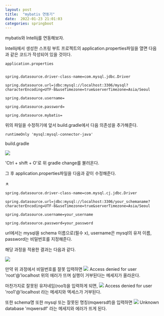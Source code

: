 ```yaml
---
layout: post
title:  "mybatis 연동기"
date:  2022-01-23 21:01:03
categories: springboot
---
```


 mybatis와 Intellij를 연동해보자.

  

Intellij에서 생성한 스프링 부트 프로젝트의 application.properties파일을 열면 다음과 같은 코드가 작성되어 있을 것이다.

    application.properties
    
    
    spring.datasource.driver-class-name=com.mysql.jdbc.Driver
    
    spring.datasource.url=jdbc:mysql://localhost:3306/mysql?characterEncoding=UTF-8&useTimezone=true&serverTimezone=Asia/Seoul
    
    spring.datasource.username=
    
    spring.datasource.password=
    
    spring.datasource.mybatis=

 
위의 파일을 수정하기에 앞서
build.gradle에서 다음 의존성을 추가해준다.

    runtimeOnly 'mysql:mysql-connector-java'


build.gradle

<img src="https://cndiqor0512.github.io/img/mybatis연동.PNG">


'Ctrl + shift + O'로 위 gradle change를 불러온다.

그 후 application.properties파일을 다음과 같이 수정해준다.

ㅊ
    

    spring.datasource.driver-class-name=com.mysql.cj.jdbc.Driver
    
    spring.datasource.url=jdbc:mysql://localhost:3306/your_schemaname?characterEncoding=UTF-8&useTimezone=true&serverTimezone=Asia/Seoul
    
    spring.datasource.username=your_username
    
    spring.datasource.password=your_password

  

url에서는 mysql을 schema 이름으로(필수 x), username은 mysql의 유저 이름, password는 비밀번호를 지정해준다.


해당 과정을 적용한 결과는 다음과 같다.

<img src="https://cndiqor0512.github.io/img/Intellij mysql 연동.png">

만약 위 과정에서 비밀번호를 잘못 입력하면
<img src="https://cndiqor0512.github.io/img/error2.PNG">
    Access denied for user 'root'@'localhost
위의 에러가 뜨며 실행이 거부된다는 메세지가 올라온다. 

마찬가지로 잘못된 유저네임(roo1)을 입력하게 되면, 
<img src="https://cndiqor0512.github.io/img/error1.PNG">
    Access denied for user 'roo1'@'localhost
라는 메세지와 엑세스가 거부된다.

또한 schema명 또한 mysql 또는 잘못된 명칭(mqwersdf)을 입력하면
<img src="https://cndiqor0512.github.io/img/error3.PNG">
    Unknown database 'mqwersdf'
라는 메세지와 에러가 뜨게 된다.




